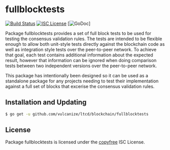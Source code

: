 fullblocktests
==============

[![Build Status](http://img.shields.io/travis/vulcanize/ltcd.svg)](https://travis-ci.org/vulcanize/ltcd) 
[![ISC License](http://img.shields.io/badge/license-ISC-blue.svg)](http://copyfree.org)
[![GoDoc](https://img.shields.io/badge/godoc-reference-blue.svg)]

Package fullblocktests provides a set of full block tests to be used for testing
the consensus validation rules.  The tests are intended to be flexible enough to
allow both unit-style tests directly against the blockchain code as well as
integration style tests over the peer-to-peer network.  To achieve that goal,
each test contains additional information about the expected result, however
that information can be ignored when doing comparison tests between two
independent versions over the peer-to-peer network.

This package has intentionally been designed so it can be used as a standalone
package for any projects needing to test their implementation against a full set
of blocks that excerise the consensus validation rules.

## Installation and Updating

```bash
$ go get -u github.com/vulcanize/ltcd/blockchain/fullblocktests
```

## License

Package fullblocktests is licensed under the [copyfree](http://copyfree.org) ISC
License.
